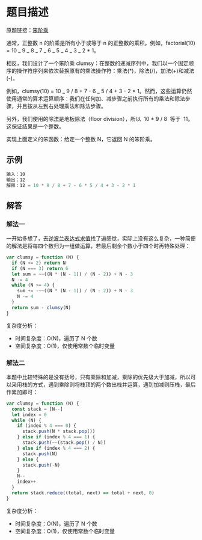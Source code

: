 # 题目描述

原题链接：[笨阶乘](https://leetcode-cn.com/problems/clumsy-factorial/)

通常，正整数 n 的阶乘是所有小于或等于 n 的正整数的乘积。例如，factorial(10) = 10 _ 9 _ 8 _ 7 _ 6 _ 5 _ 4 _ 3 _ 2 \* 1。

相反，我们设计了一个笨阶乘 clumsy：在整数的递减序列中，我们以一个固定顺序的操作符序列来依次替换原有的乘法操作符：乘法(\*)，除法(/)，加法(+)和减法(-)。

例如，clumsy(10) = 10 _ 9 / 8 + 7 - 6 _ 5 / 4 + 3 - 2 \* 1。然而，这些运算仍然使用通常的算术运算顺序：我们在任何加、减步骤之前执行所有的乘法和除法步骤，并且按从左到右处理乘法和除法步骤。

另外，我们使用的除法是地板除法（floor division），所以  10 \* 9 / 8  等于  11。这保证结果是一个整数。

实现上面定义的笨函数：给定一个整数 N，它返回 N 的笨阶乘。

## 示例

```js
输入：10
输出：12
解释：12 = 10 * 9 / 8 + 7 - 6 * 5 / 4 + 3 - 2 * 1
```

## 解答

### 解法一

一开始多想了，去[逆波兰表达式求值](https://leetcode-cn.com/problems/evaluate-reverse-polish-notation/)找了遍感觉，实际上没有这么复杂，一种简便的解法是将每四个数归为一组做运算，若最后剩余个数小于四个时再特殊处理：

```js
var clumsy = function (N) {
  if (N <= 2) return N
  if (N === 3) return 6
  let sum = ~~((N * (N - 1)) / (N - 2)) + N - 3
  N -= 4
  while (N >= 4) {
    sum += -~~((N * (N - 1)) / (N - 2)) + N - 3
    N -= 4
  }
  return sum - clumsy(N)
}
```

复杂度分析：

- 时间复杂度：O(N)，遍历了 N 个数
- 空间复杂度：O(1)，仅使用常数个临时变量

### 解法二

本题中比较特殊的是没有括号，只有乘除和加减，乘除的优先级大于加减，所以可以采用栈的方式，遇到乘除则将栈顶的两个数出栈并运算，遇到加减则压栈，最后作累加即可：

```js
var clumsy = function (N) {
  const stack = [N--]
  let index = 0
  while (N) {
    if (index % 4 === 0) {
      stack.push(N * stack.pop())
    } else if (index % 4 === 1) {
      stack.push(~~(stack.pop() / N))
    } else if (index % 4 === 2) {
      stack.push(N)
    } else {
      stack.push(-N)
    }
    N--
    index++
  }
  return stack.reduce((total, next) => total + next, 0)
}
```

复杂度分析：

- 时间复杂度：O(N)，遍历了 N 个数
- 空间复杂度：O(1)，仅使用常数个临时变量
